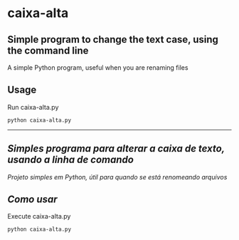 # caixa-alta

## Simple program to change the text case, using the command line

A simple Python program, useful when you are renaming files

## Usage

Run caixa-alta.py

``` python caixa-alta.py ```

-- --

## *Simples programa para alterar a caixa de texto, usando a linha de comando*

*Projeto simples em Python, útil para quando se está renomeando arquivos*

## *Como usar*

Execute caixa-alta.py

``` python caixa-alta.py ```